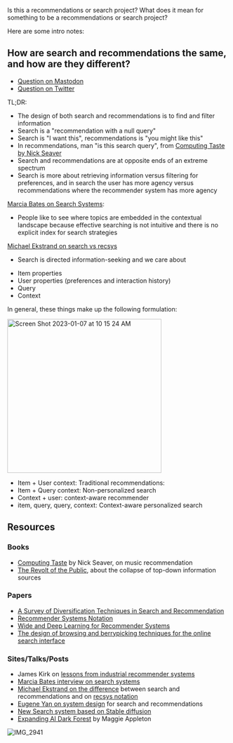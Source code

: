 Is this a recommendations or search project? What does it mean for something to be a recommendations or search project? 

Here are some intro notes:

How are search and recommendations the same, and how are they different? 
--

+ [Question on Mastodon](https://jawns.club/@vicki/109621807848237349)
+ [Question on Twitter](https://twitter.com/vboykis/status/1610031965410926597)

TL;DR: 
 - The design of both search and recommendations is to find and filter information
 - Search is a "recommendation with a null query"
 - Search is "I want this", recommendations is "you might like this"
 - In recommendations, man "is this search query", from [Computing Taste by Nick Seaver](https://press.uchicago.edu/ucp/books/book/chicago/C/bo183892298.html)
 - Search and recommendations are at opposite ends of an extreme spectrum
 - Search is more about retrieving information versus filtering for preferences, and in search the user has more agency versus recommendations where the recommender system has more agency
 

[Marcia Bates on Search Systems](https://theinformed.life/2023/01/01/episode-104-marcia-bates-on-search-systems/):

 - People like to see where topics are embedded in the contextual landscape because effective searching is not intuitive and there is no explicit index for search strategies

[Michael Ekstrand on search vs recsys](https://md.ekstrandom.net/blog/2015/10/search-and-recsys)

+ Search is directed information-seeking and we care about
 - Item properties
 - User properties (preferences and interaction history)
 - Query
 - Context
 
 In general, these things make up the following formulation: 
 
<img width="351" alt="Screen Shot 2023-01-07 at 10 15 24 AM" src="https://user-images.githubusercontent.com/3837836/211157746-eb24aa27-a7a7-4e9c-a510-c555541b6478.png">

+ Item + User context: Traditional recommendations: 
+ Item + Query context: Non-personalized search
+ Context + user: context-aware recommender
+ item, query, query, context: Context-aware personalized search 

## Resources

### Books
+ [Computing Taste](https://press.uchicago.edu/ucp/books/book/chicago/C/bo183892298.html) by Nick Seaver, on music recommendation
+ [The Revolt of the Public](https://press.stripe.com/the-revolt-of-the-public), about the collapse of top-down information sources

### Papers

+ [A Survey of Diversification Techniques in Search and Recommendation](https://arxiv.org/abs/2212.14464)
+ [Recommender Systems Notation](https://md.ekstrandom.net/pubs/notation)
+ [Wide and Deep Learning for Recommender Systems](https://arxiv.org/abs/1606.07792)
+ [The design of browsing and berrypicking techniques for the online search interface](https://pages.gseis.ucla.edu/faculty/bates/berrypicking.html)

### Sites/Talks/Posts
+ James Kirk on [lessons from industrial recommender systems](https://www.youtube.com/watch?v=Zoq0oHrGabc)
+ [Marcia Bates interview on search systems](https://theinformed.life/2023/01/01/episode-104-marcia-bates-on-search-systems/)
+ [Michael Ekstrand on the difference](https://md.ekstrandom.net/blog/2015/10/search-and-recsys) between search and recommendations
and on [recsys notation](https://md.ekstrandom.net/pubs/notation)
+ [Eugene Yan on system design](https://eugeneyan.com/writing/system-design-for-discovery/) for search and recommendations
+ [New Search system based on Stable diffusion](https://metaphor.systems/)
+ [Expanding AI Dark Forest](https://maggieappleton.com/ai-dark-forest) by Maggie Appleton 

![IMG_2941](https://user-images.githubusercontent.com/3837836/211155553-3040bda6-846f-43f9-b7bd-b328abc9cd85.jpg)


